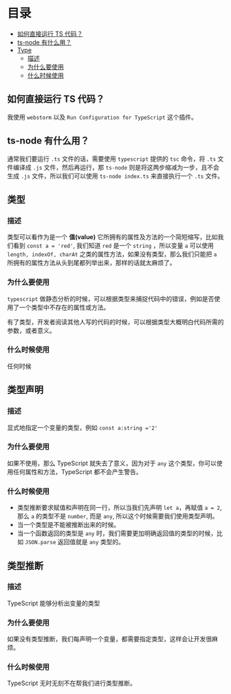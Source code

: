 目录
=================

* [如何直接运行 TS 代码？](#如何直接运行-ts-代码)
* [ts-node 有什么用？](#ts-node-有什么用)
* [Type](#type)
  * [描述](#描述)
  * [为什么要使用](#为什么要使用)
  * [什么时候使用](#什么时候使用)

## 如何直接运行 TS 代码？
我使用 `webstorm` 以及 `Run Configuration for TypeScript` 这个插件。
## ts-node 有什么用？
通常我们要运行 `.ts` 文件的话，需要使用 `typescript` 提供的 `tsc` 命令，将 `.ts` 文件编译成 `.js` 文件，然后再运行，那 `ts-node` 则是将这两步缩减为一步，且不会生成 `.js` 文件，所以我们可以使用 `ts-node index.ts` 来直接执行一个 `.ts` 文件。
## 类型
### 描述
类型可以看作为是一个 **值(value)** 它所拥有的属性及方法的一个简短缩写，比如我们看到 `const a = 'red'`, 我们知道 `red` 是一个 `string` ，所以变量 `a` 可以使用 `length, indexOf, charAt` 之类的属性方法，如果没有类型，那么我们只能把 `a` 所拥有的属性方法从头到尾都列举出来，那样的话就太麻烦了。
### 为什么要使用
`typescript` 做静态分析的时候，可以根据类型来捕捉代码中的错误，例如是否使用了一个类型中不存在的属性或方法。

有了类型，开发者阅读其他人写的代码的时候，可以根据类型大概明白代码所需的参数，或者意义。
### 什么时候使用
任何时候
## 类型声明
### 描述
显式地指定一个变量的类型，例如 `const a:string ='2'`
### 为什么要使用
如果不使用，那么 TypeScript 就失去了意义，因为对于 `any` 这个类型，你可以使用任何属性和方法，TypeScript 都不会产生警告。
### 什么时候使用
* 类型推断要求赋值和声明在同一行，所以当我们先声明 `let a`，再赋值 `a = 2`, 那么 `a` 的类型不是 `number`, 而是 `any`, 所以这个时候需要我们使用类型声明。
* 当一个类型是不能被推断出来的时候。
* 当一个函数返回的类型是 `any` 时，我们需要更加明确返回值的类型的时候，比如 `JSON.parse` 返回值就是 `any` 类型的。
## 类型推断
### 描述
TypeScript 能够分析出变量的类型
### 为什么要使用
如果没有类型推断，我们每声明一个变量，都需要指定类型，这样会让开发很麻烦。
### 什么时候使用
TypeScript 无时无刻不在帮我们进行类型推断。